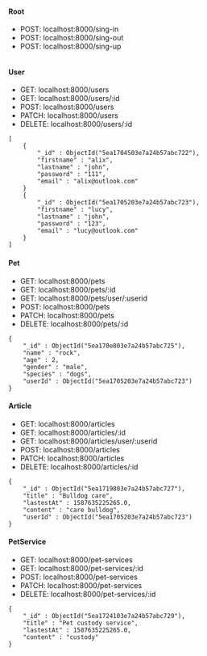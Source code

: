 #### Root
- POST:  localhost:8000/sing-in
- POST:  localhost:8000/sing-out
- POST:  localhost:8000/sing-up
```

```

#### User
- GET:   localhost:8000/users
- GET:   localhost:8000/users/:id
- POST:  localhost:8000/users
- PATCH:  localhost:8000/users
- DELETE: localhost:8000/users/:id
```
[
    {
        "_id" : ObjectId("5ea1704503e7a24b57abc722"),
        "firstname" : "alix",
        "lastname" : "john",
        "password" : "111",
        "email" : "alix@outlook.com"
    }
    {
        "_id" : ObjectId("5ea1705203e7a24b57abc723"),
        "firstname" : "lucy",
        "lastname" : "john",
        "password" : "123",
        "email" : "lucy@outlook.com"
    }
]
```

#### Pet
- GET:   localhost:8000/pets
- GET:   localhost:8000/pets/:id
- GET:   localhost:8000/pets/user/:userid
- POST:  localhost:8000/pets
- PATCH:  localhost:8000/pets
- DELETE: localhost:8000/pets/:id
```
{
    "_id" : ObjectId("5ea170e803e7a24b57abc725"),
    "name" : "rock",
    "age" : 2,
    "gender" : "male",
    "species" : "dogs",
    "userId" : ObjectId("5ea1705203e7a24b57abc723")
}
```

#### Article
- GET:   localhost:8000/articles
- GET:   localhost:8000/articles/:id
- GET:   localhost:8000/articles/user/:userid
- POST:  localhost:8000/articles
- PATCH:  localhost:8000/articles
- DELETE: localhost:8000/articles/:id
```
{
    "_id" : ObjectId("5ea1719803e7a24b57abc727"),
    "title" : "Bulldog care",
    "lastestAt" : 1587635225265.0,
    "content" : "care bulldog",
    "userId" : ObjectId("5ea1705203e7a24b57abc723")
}
```

#### PetService
- GET:   localhost:8000/pet-services
- GET:   localhost:8000/pet-services/:id
- POST:  localhost:8000/pet-services
- PATCH:  localhost:8000/pet-services
- DELETE: localhost:8000/pet-services/:id
```
{
    "_id" : ObjectId("5ea1724103e7a24b57abc729"),
    "title" : "Pet custody service",
    "lastestAt" : 1587635225265.0,
    "content" : "custody"
}
```
